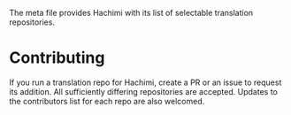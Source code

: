 The meta file provides Hachimi with its list of selectable translation repositories.  

# Contributing
If you run a translation repo for Hachimi, create a PR or an issue to request its addition.
All sufficiently differing repositories are accepted.
Updates to the contributors list for each repo are also welcomed.